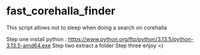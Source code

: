 # fast_corehalla_finder
This script allows not to sleep when doing a search on corehalla

Step one install python : https://www.python.org/ftp/python/3.13.5/python-3.13.5-amd64.exe
Step two extract a folder
Step three enjoy =)
